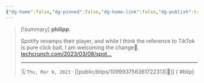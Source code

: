 ```yaml
---
{"dg-home":false,"dg-pinned":false,"dg-home-link":false,"dg-publish":true,"tags":["dgblip"],"disabled rules":["yaml-title","yaml-title-alias","file-name-heading"],"title":"philipp on mastodon @ 2023-03-09","created-date":"2023-03-09T14:18:46","id":109993756361722320,"updated-date":"2025-05-02T08:50:43","dg-path":"blips/109993756361722313.md","permalink":"/blips/109993756361722313/","dgPassFrontmatter":true}
---
```


> [!summary] **philipp**:
>
> Spotify revamps their player, and while I think the reference to TikTok is pure click bait, I am welcoming the change🧵.
> [techcrunch.com/2023/03/08/spot…](https://techcrunch.com/2023/03/08/spotify-revamps-its-app-with-tiktok-style-discovery-feeds-smart-shuffle-for-playlists-and-more/)
> - - -
>
> 🗓️ `Thu, Mar 9, 2023` · [[public/blips/109993756361722313\|🔗]]
{ #blip}

